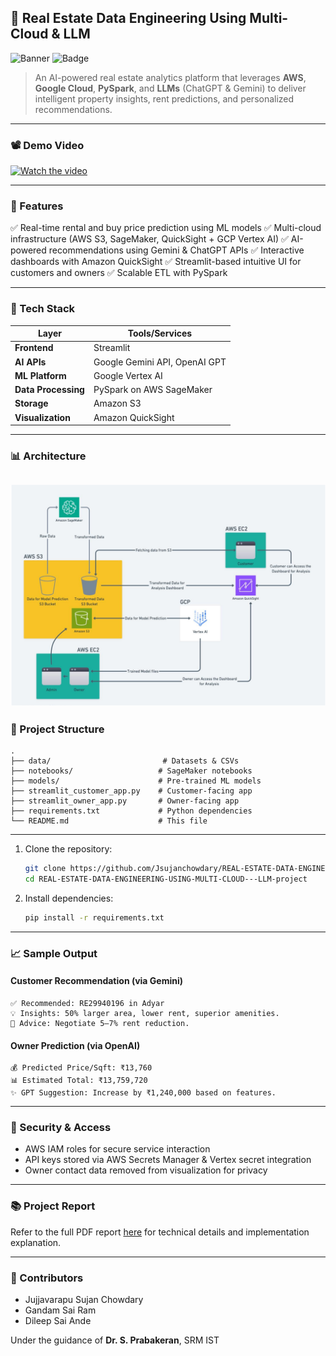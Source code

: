 ## 🏡 Real Estate Data Engineering Using Multi-Cloud & LLM

![Banner](https://img.shields.io/badge/Cloud-AWS%20%7C%20GCP-blue?style=flat-square)
![Badge](https://img.shields.io/badge/AI-LLM%20%7C%20ChatGPT%20%7C%20Gemini-critical?style=flat-square)

> An AI-powered real estate analytics platform that leverages **AWS**, **Google Cloud**, **PySpark**, and **LLMs** (ChatGPT & Gemini) to deliver intelligent property insights, rent predictions, and personalized recommendations.

---

### 📽️ Demo Video

[![Watch the video](https://img.youtube.com/vi/JA1kmpehzBM/0.jpg)](https://www.youtube.com/watch?v=JA1kmpehzBM)

---

### 📌 Features

✅ Real-time rental and buy price prediction using ML models
✅ Multi-cloud infrastructure (AWS S3, SageMaker, QuickSight + GCP Vertex AI)
✅ AI-powered recommendations using Gemini & ChatGPT APIs
✅ Interactive dashboards with Amazon QuickSight
✅ Streamlit-based intuitive UI for customers and owners
✅ Scalable ETL with PySpark

---

### 🧠 Tech Stack

| Layer               | Tools/Services                |
| ------------------- | ----------------------------- |
| **Frontend**        | Streamlit                     |
| **AI APIs**         | Google Gemini API, OpenAI GPT |
| **ML Platform**     | Google Vertex AI              |
| **Data Processing** | PySpark on AWS SageMaker      |
| **Storage**         | Amazon S3                     |
| **Visualization**   | Amazon QuickSight             |

---

### 📊 Architecture

![Architecture](https://github.com/Jsujanchowdary/REAL-ESTATE-DATA-ENGINEERING-USING-MULTI-CLOUD---LLM-project/blob/main/FLOW_DIA.png) 
---

### 📂 Project Structure

```
.
├── data/                         # Datasets & CSVs
├── notebooks/                   # SageMaker notebooks
├── models/                      # Pre-trained ML models
├── streamlit_customer_app.py    # Customer-facing app
├── streamlit_owner_app.py       # Owner-facing app
├── requirements.txt             # Python dependencies
└── README.md                    # This file
```

---

1. Clone the repository:

   ```bash
   git clone https://github.com/Jsujanchowdary/REAL-ESTATE-DATA-ENGINEERING-USING-MULTI-CLOUD---LLM-project.git
   cd REAL-ESTATE-DATA-ENGINEERING-USING-MULTI-CLOUD---LLM-project
   ```

2. Install dependencies:

   ```bash
   pip install -r requirements.txt
   ```

---

### 📈 Sample Output

#### Customer Recommendation (via Gemini)

```
✅ Recommended: RE29940196 in Adyar
💡 Insights: 50% larger area, lower rent, superior amenities.
🧠 Advice: Negotiate 5–7% rent reduction.
```

#### Owner Prediction (via OpenAI)

```
💰 Predicted Price/Sqft: ₹13,760
📊 Estimated Total: ₹13,759,720
✨ GPT Suggestion: Increase by ₹1,240,000 based on features.
```

---

### 🔐 Security & Access

* AWS IAM roles for secure service interaction
* API keys stored via AWS Secrets Manager & Vertex secret integration
* Owner contact data removed from visualization for privacy

---

### 📚 Project Report

Refer to the full PDF report [here](https://github.com/Jsujanchowdary/REAL-ESTATE-DATA-ENGINEERING-USING-MULTI-CLOUD---LLM-project/blob/main/ADP_Project_029%20(2).pdf) for technical details and implementation explanation.

---

### 🙌 Contributors

* Jujjavarapu Sujan Chowdary
* Gandam Sai Ram
* Dileep Sai Ande

Under the guidance of **Dr. S. Prabakeran**, SRM IST

